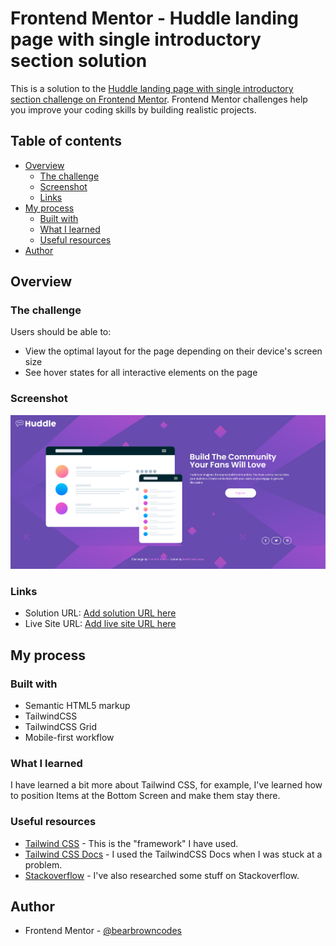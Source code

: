 # Frontend Mentor - Huddle landing page with single introductory section solution

This is a solution to the [Huddle landing page with single introductory section challenge on Frontend Mentor](https://www.frontendmentor.io/challenges/huddle-landing-page-with-a-single-introductory-section-B_2Wvxgi0). Frontend Mentor challenges help you improve your coding skills by building realistic projects.

## Table of contents

- [Overview](#overview)
  - [The challenge](#the-challenge)
  - [Screenshot](#screenshot)
  - [Links](#links)
- [My process](#my-process)
  - [Built with](#built-with)
  - [What I learned](#what-i-learned)
  - [Useful resources](#useful-resources)
- [Author](#author)

## Overview

### The challenge

Users should be able to:

- View the optimal layout for the page depending on their device's screen size
- See hover states for all interactive elements on the page

### Screenshot

![](./screenshot.png)

### Links

- Solution URL: [Add solution URL here](https://your-solution-url.com)
- Live Site URL: [Add live site URL here](https://your-live-site-url.com)

## My process

### Built with

- Semantic HTML5 markup
- TailwindCSS
- TailwindCSS Grid
- Mobile-first workflow

### What I learned

I have learned a bit more about Tailwind CSS, for example, I've learned how to position Items at the Bottom Screen and make them stay there.

### Useful resources

- [Tailwind CSS](https://tailwindcss.com) - This is the "framework" I have used.
- [Tailwind CSS Docs](https://tailwindcss.com/docs) - I used the TailwindCSS Docs when I was stuck at a problem.
- [Stackoverflow](https://stackoverflow.com/) - I've also researched some stuff on Stackoverflow.

## Author

- Frontend Mentor - [@bearbrowncodes](https://www.frontendmentor.io/profile/bearbrowncodes)
